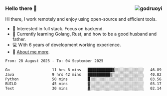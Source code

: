 ### Hello there 👋 <img align="right" src="https://github-readme-stats.vercel.app/api?username=godruoyi&show_icons=true" alt="godruoyi" />

Hi there, I work remotely and enjoy using open-source and efficient tools.

- 🔭 Interested in full stack. Focus on backend.
- 🌱 Currently learning Golang, Rust, and how to be a good husband and father.
- 💻 With 6 years of development working experience.
- 👒 [About me more](https://godruoyi.com/posts/about-godruoyi).



<!--START_SECTION:waka-->

```txt
From: 28 August 2025 - To: 04 September 2025

Go                   11 hrs 8 mins   ███████████▓░░░░░░░░░░░░░   46.89 %
Java                 9 hrs 42 mins   ██████████▒░░░░░░░░░░░░░░   40.82 %
Python               50 mins         █░░░░░░░░░░░░░░░░░░░░░░░░   03.56 %
BUILD                45 mins         ▓░░░░░░░░░░░░░░░░░░░░░░░░   03.17 %
Text                 30 mins         ▓░░░░░░░░░░░░░░░░░░░░░░░░   02.14 %
```

<!--END_SECTION:waka-->
